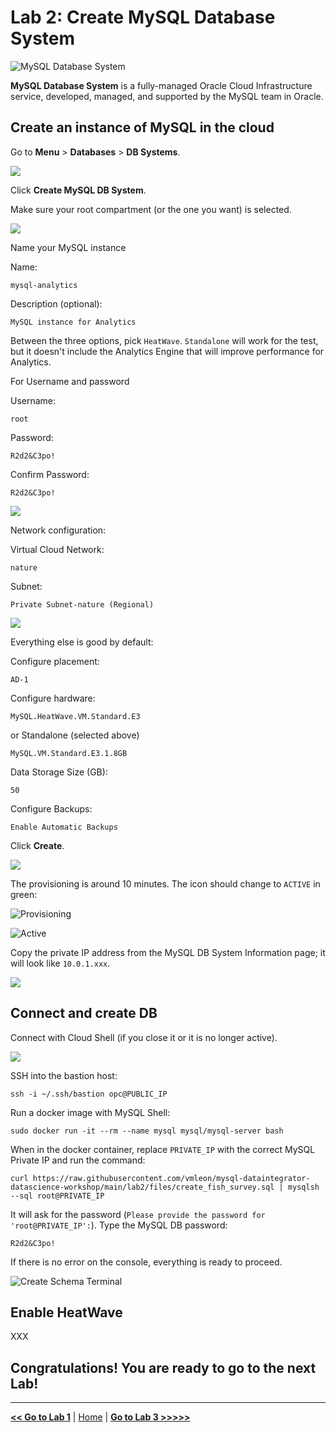 # Lab 2: Create MySQL Database System

![MySQL Database System](images/mds_banner.png)

**MySQL Database System** is a fully-managed Oracle Cloud Infrastructure service, developed, managed, and supported by the MySQL team in Oracle.

## Create an instance of MySQL in the cloud

Go to **Menu** > **Databases** > **DB Systems**.

![](images/mysql_menu.png)

Click **Create MySQL DB System**.

Make sure your root compartment (or the one you want) is selected.

![](images/mysql_create_button.png)

Name your MySQL instance

Name: 

```
mysql-analytics
```

Description (optional): 

```
MySQL instance for Analytics
```

Between the three options, pick `HeatWave`. `Standalone` will work for the test, but it doesn't include the Analytics Engine that will improve performance for Analytics.

For Username and password

Username: 

```
root
```

Password: 

```
R2d2&C3po!
```

Confirm Password: 

```
R2d2&C3po!
```

![](images/mysql_create_db_fields.png)

Network configuration:

Virtual Cloud Network: 

```
nature
```

Subnet: 

```
Private Subnet-nature (Regional)
```

![](images/mysql_vcn_fields.png)

Everything else is good by default:

Configure placement: 

```
AD-1
```

Configure hardware: 

```
MySQL.HeatWave.VM.Standard.E3
```

or Standalone (selected above)

```
MySQL.VM.Standard.E3.1.8GB
```

Data Storage Size (GB): 

```
50
```

Configure Backups: 

```
Enable Automatic Backups
```

Click **Create**.

![](images/mysql_shape_fields.png)

The provisioning is around 10 minutes. The icon should change to `ACTIVE` in green:

![Provisioning](images/mds-provisioning.png)

![Active](images/mds-active.png)

Copy the private IP address from the MySQL DB System Information page; it will look like `10.0.1.xxx`.

![](images/mysql_private_ip.png)

## Connect and create DB

Connect with Cloud Shell (if you close it or it is no longer active).

![](images/cloud_shell.png)

SSH into the bastion host:

```
ssh -i ~/.ssh/bastion opc@PUBLIC_IP
```

Run a docker image with MySQL Shell:

```
sudo docker run -it --rm --name mysql mysql/mysql-server bash
```

When in the docker container, replace `PRIVATE_IP` with the correct MySQL Private IP and run the command:

```
curl https://raw.githubusercontent.com/vmleon/mysql-dataintegrator-datascience-workshop/main/lab2/files/create_fish_survey.sql | mysqlsh --sql root@PRIVATE_IP
```

It will ask for the password (`Please provide the password for 'root@PRIVATE_IP':`). Type the MySQL DB password:

```
R2d2&C3po!
```

If there is no error on the console, everything is ready to proceed.

![Create Schema Terminal](images/create_schema_mysql_terminal.png)

## Enable HeatWave

XXX

## Congratulations! You are ready to go to the next Lab!

---

[**<< Go to Lab 1**](../lab1/README.md) | [Home](../README.md) | [**Go to Lab 3 >>>>>**](../lab3/README.md)